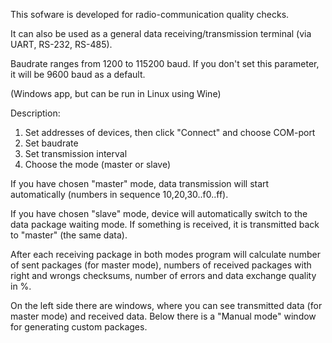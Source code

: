 This sofware is developed for radio-communication quality checks. 

It can also be used as a general data receiving/transmission terminal (via UART, RS-232, RS-485).

Baudrate ranges from 1200 to 115200 baud. If you don't set this parameter, it will be 9600 baud as a default.

(Windows app, but can be run in Linux using Wine)

Description:
1. Set addresses of devices, then click "Connect" and choose COM-port
2. Set baudrate
3. Set transmission interval
4. Choose the mode (master or slave)

If you have chosen "master" mode, data transmission will start automatically (numbers in sequence 10,20,30..f0..ff).

If you have chosen "slave" mode, device will automatically switch to the data package waiting mode. If something is received, it is transmitted back to "master" (the same data).

After each receiving package in both modes program will calculate number of sent packages (for master mode), numbers of received packages with right and wrongs checksums, number of errors and data exchange quality in %.

On the left side there are windows, where you can see transmitted data (for master mode) and received data.
Below there is a "Manual mode" window for generating custom packages. 
